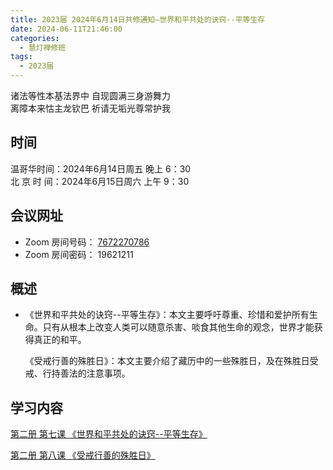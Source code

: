 ```yaml
---
title: 2023届 2024年6月14日共修通知—世界和平共处的诀窍--平等生存
date: 2024-06-11T21:46:00
categories:
  - 慧灯禅修班
tags:
  - 2023届
---
```

诸法等性本基法界中 自现圆满三身游舞力\
离障本来怙主龙钦巴 祈请无垢光尊常护我

## 时间

温哥华时间：2024年6月14日周五 晚上 6：30\
北 京 时 间：2024年6月15日周六 上午 9：30

## 会议网址

* Zoom 房间号码： [7672270786](https://us02web.zoom.us/j/7672270786?pwd=bjRzNVpOT0g1cWF3WWVqVE1PZzlWZz09)
* Zoom 房间密码： 19621211

## 概述

* 《世界和平共处的诀窍--平等生存》：本文主要呼吁尊重、珍惜和爱护所有生命。只有从根本上改变人类可以随意杀害、啖食其他生命的观念，世界才能获得真正的和平。

  《受戒行善的殊胜日》：本文主要介绍了藏历中的一些殊胜日，及在殊胜日受戒、行持善法的注意事项。

## 学习内容

[第二册 第七课 《世界和平共处的诀窍--平等生存》](https://www.huidengchanxiu.net/books/b2/2-06)

[第二册 第八课 《受戒行善的殊胜日》](https://www.huidengchanxiu.net/books/b2/2-07)
